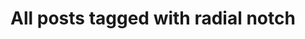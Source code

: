 ---
layout: tag
title: "All posts tagged with radial notch"
permalink: /weblog/tags/radial-notch/
taxonomy: radial notch
---
